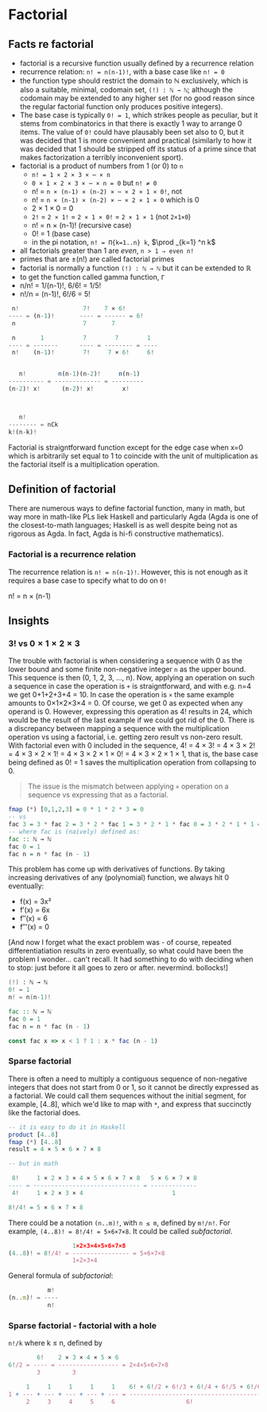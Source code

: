 # Factorial

## Facts re factorial

- factorial is a recursive function usually defined by a recurrence relation
- recurrence relation: `n! = n(n-1)!`, with a base case like `n! = 0`
- the function type should restrict the domain to ℕ exclusively, which is also a suitable, minimal, codomain set, `(!) : ℕ → ℕ`; although the codomain may be extended to any higher set (for no good reason since the regular factorial function only produces positive integers).
- The base case is typically `0! = 1`, which strikes people as peculiar, but it stems from combinatorics in that there is exactly 1 way to arrange 0 items. The value of `0!` could have plausably been set also to 0, but it was decided that 1 is more convenient and practical (similarly to how it was decided that 1 should be stripped off its status of a prime since that makes factorization a terribly inconvenient sport).
- factorial is a product of numbers from 1 (or 0) to `n`
  - `n! = 1 × 2 × 3 × ⋯ × n`
  - `0 × 1 × 2 × 3 × ⋯ × n = 0` but `n! ≠ 0`
  - n! = `n × (n-1) × (n-2) × ⋯ × 2 × 1 × 0!`, not
  - n! = `n × (n-1) × (n-2) × ⋯ × 2 × 1 × 0` which is 0
  - 2 × 1 × 0 = 0
  - `2!` = `2 × 1!` = `2 × 1 × 0!` = `2 × 1 × 1` (not `2×1×0`)
  - n! = n × (n-1)! (recursive case)
  - 0! = 1 (base case)
  - in the pi notation, `n! = Π{k=1..n} k`, $\prod _{k=1} ^n k$
- all factorials greater than 1 are *even*, `n > 1 ⇒ even n!`
- primes that are ±(n!) are called factorial primes
- factorial is normally a function `(!) : ℕ → ℕ` but it can be extended to ℝ
- to get the function called gamma function, `Γ`
- n/n! = 1/(n-1)!, 6/6! = 1/5!
- n!/n = (n-1)!, 6!/6 = 5!


```js
 n!                  7!    7 × 6!
---- = (n-1)!       ---- = ------ = 6!
 n                   7       7

 n       1           7        7        1
---- = -------      ---- = -------- = ----
 n!    (n-1)!        7!     7 × 6!     6!


   n!         n(n-1)(n-2)!     n(n-1)
---------- = ------------- = ---------
(n-2)! x!      (n-2)! x!        x!



   n!
-------- = nCk
k!(n-k)!
```

Factorial is straigntforward function except for the edge case when x=0 which is arbitrarily set equal to 1 to coincide with the unit of multiplication as the factorial itself is a multiplication operation.

## Definition of factorial

There are numerous ways to define factorial function, many in math, but way more in math-like PLs liek Haskell and particularly Agda (Agda is one of the closest-to-math languages; Haskell is as well despite being not as rigorous as Agda. In fact, Agda is hi-fi constructive mathematics).



### Factorial is a recurrence relation

The recurrence relation is `n! = n(n-1)!`. However, this is not enough as it requires a base case to specify what to do on `0!`

n! = n × (n-1)




## Insights

### 3! vs 0 × 1 × 2 × 3

The trouble with factorial is when considering a sequence with 0 as the lower bound and some finite non-negative integer `n` as the upper bound. This sequence is then (0, 1, 2, 3, …, n). Now, applying an operation on such a sequence in case the operation is `+` is straigntforward, and with e.g. n=4 we get 0+1+2+3+4 = 10. In case the operation is `×` the same example amounts to 0×1×2×3×4 = 0. Of course, we get 0 as expected when any operand is 0. However, expressing this operation as 4! results in 24, which would be the result of the last example if we could got rid of the 0. There is a discrepancy between mapping a sequence with the multiplication operation vs using a factorial, i.e. getting zero result vs non-zero result. With factorial even with 0 included in the sequence, 4! = 4 × 3! = 4 × 3 × 2! = 4 × 3 × 2 × 1! = 4 × 3 × 2 × 1 × 0! = 4 × 3 × 2 × 1 × 1, that is, the base case being defined as 0! = 1 saves the multiplication operation from collapsing to 0.


>The issue is the mismatch between applying `×` operation on a sequence vs expressing that as a factorial.

```hs
fmap (*) [0,1,2,3] = 0 * 1 * 2 * 3 = 0
-- vs
fac 3 = 3 * fac 2 = 3 * 2 * fac 1 = 3 * 2 * 1 * fac 0 = 3 * 2 * 1 * 1 = 6
-- where fac is (naively) defined as:
fac :: ℕ → ℕ
fac 0 = 1
fac n = n * fac (n - 1)
```

This problem has come up with derivatives of functions. By taking increasing derivatives of any (polynomial) function, we always hit 0 eventually:
- f(x) = 3x²
- f′(x) = 6x
- f′′(x) = 6
- f′′′(x) = 0

[And now I forget what the exact problem was - of course, repeated differentiatiation results in zero eventually, so what could have been the problem I wonder… can't recall. It had something to do with deciding when to stop: just before it all goes to zero or after. nevermind. bollocks!]



```s
(!) : ℕ → ℕ
0! = 1
n! = n(n-1)!
```

```hs
fac :: ℕ → ℕ
fac 0 = 1
fac n = n * fac (n - 1)
```

```js
const fac x => x < 1 ? 1 : x * fac (n - 1)
```

### Sparse factorial

There is often a need to multiply a contiguous sequence of non-negative integers that does not start from 0 or 1, so it cannot be directly expressed as a factorial. We could call them sequences without the initial segment, for example, [4..8], which we'd like to map with `*`, and express that succinctly like the factorial does.

```hs
-- it is easy to do it in Haskell
product [4..8]
fmap (*) [4..8]
result = 4 × 5 × 6 × 7 × 8

-- but in math

 8!     1 × 2 × 3 × 4 × 5 × 6 × 7 × 8   5 × 6 × 7 × 8
---- = ------------------------------ = -------------
 4!     1 × 2 × 3 × 4                         1

8!/4! = 5 × 6 × 7 × 8
```

There could be a notation `(n..m)!`, with `n ≤ m`, defined by `m!/n!`. 
For example, `(4..8)! = 8!/4! = 5×6×7×8`. It could be called *subfactorial*.

```js
                  1×2×3×4×5×6×7×8
(4..8)! = 8!/4! = ---------------- = 5×6×7×8
                  1×2×3×4
```

General formula of *subfactorial*:

```js
           m!
(n..m)! = ----
           n!
```

### Sparse factorial - factorial with a hole

`n!/k` where k ≤ n, defined by

```js
        6!    2 × 3 × 4 × 5 × 6
6!/2 = ---- = ----------------- = 2×4×5×6×7×8
        3         3
```


```js
     1     1     1     1     1    6! + 6!/2 + 6!/3 + 6!/4 + 6!/5 + 6!/6
1 + --- + --- + --- + --- + --- = -------------------------------------
     2     3     4     5     6                    6!
```
